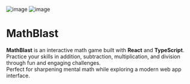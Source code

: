 ![image](https://github.com/user-attachments/assets/bf6abbc2-7703-490e-9876-ae4b81c3a9d7)
![image](https://github.com/user-attachments/assets/b116b774-1ec6-46e4-be4f-411e79ea7c1b)


# MathBlast

**MathBlast** is an interactive math game built with **React** and **TypeScript**.  
Practice your skills in addition, subtraction, multiplication, and division through fun and engaging challenges.  
Perfect for sharpening mental math while exploring a modern web app interface.
